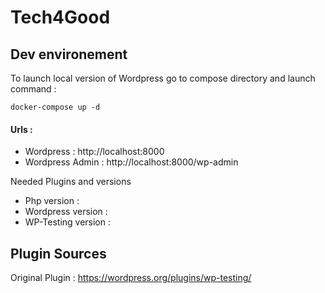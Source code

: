 # Tech4Good

## Dev environement ##
To launch local version of Wordpress go to compose directory and launch command  : 

```shell script
docker-compose up -d
```
#### Urls : #### 
- Wordpress : http://localhost:8000
- Wordpress Admin : http://localhost:8000/wp-admin

Needed Plugins and versions
- Php version : 
- Wordpress version : 
- WP-Testing version : 

## Plugin Sources ##

Original Plugin : https://wordpress.org/plugins/wp-testing/
